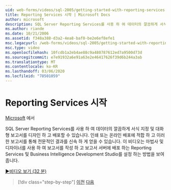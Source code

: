 ```yaml
---
uid: web-forms/videos/sql-2005/getting-started-with-reporting-services
title: Reporting Services 시작 | Microsoft Docs
author: microsoft
description: SQL Server Reporting Services를 사용 하 여 데이터의 깔끔하게 서식 지정 및 대화형 보고서를 디자인 하 고 배포할 수 있습니다. Print 또는 onl에 적합 ...
ms.author: riande
ms.date: 10/21/2006
ms.assetid: f348a388-d3a2-4ea8-baf0-be2e6ef8efe1
msc.legacyurl: /web-forms/videos/sql-2005/getting-started-with-reporting-services
msc.type: video
ms.openlocfilehash: 10fcdb1a2eb4ae88c9a480787612ed7a9500d73d
ms.sourcegitcommit: e7e91932a6e91a63e2e46417626f39d6b244a3ab
ms.translationtype: MT
ms.contentlocale: ko-KR
ms.lasthandoff: 03/06/2020
ms.locfileid: "78501059"
---
```

# <a name="getting-started-with-reporting-services"></a>Reporting Services 시작

[Microsoft](https://github.com/microsoft) 에서

SQL Server Reporting Services를 사용 하 여 데이터의 깔끔하게 서식 지정 및 대화형 보고서를 디자인 하 고 배포할 수 있습니다. 인쇄 또는 온라인 배포에 적합 하 고 이러한 보고서를 통해 전문적인 결과를 신속 하 게 얻을 수 있습니다. 이 비디오는 마법사 및 디자이너를 사용 하 여 보고서를 작성 하 고 보고서 서버에 배포 하는 Reporting Services 및 Business Intelligence Development Studio를 설정 하는 방법을 보여 줍니다.

[&#9654;비디오 보기 (32 분)](https://channel9.msdn.com/Blogs/ASP-NET-Site-Videos/getting-started-with-reporting-services)

> [!div class="step-by-step"]
> [이전](using-sql-server-management-studio.md)
> [다음](building-and-customizing-reports-in-business-intelligence-development-studio.md)
